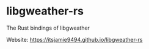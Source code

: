 # libgweather-rs

The Rust bindings of libgweather

Website: https://itsjamie9494.github.io/libgweather-rs
